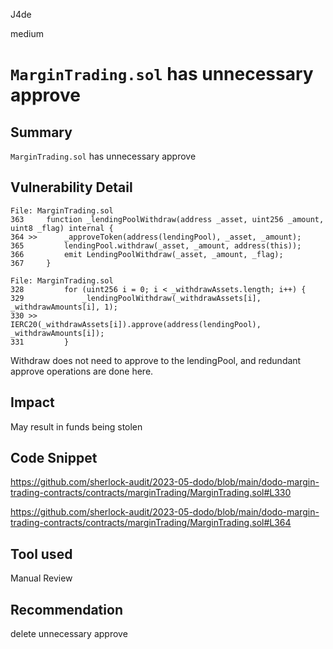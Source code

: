 J4de

medium

# `MarginTrading.sol` has unnecessary approve

## Summary

`MarginTrading.sol` has unnecessary approve

## Vulnerability Detail

```solidity
File: MarginTrading.sol
363     function _lendingPoolWithdraw(address _asset, uint256 _amount, uint8 _flag) internal {
364 >>      _approveToken(address(lendingPool), _asset, _amount);
365         lendingPool.withdraw(_asset, _amount, address(this));
366         emit LendingPoolWithdraw(_asset, _amount, _flag);
367     }
```

```solidity
File: MarginTrading.sol
328         for (uint256 i = 0; i < _withdrawAssets.length; i++) {
329             _lendingPoolWithdraw(_withdrawAssets[i], _withdrawAmounts[i], 1);
330 >>          IERC20(_withdrawAssets[i]).approve(address(lendingPool), _withdrawAmounts[i]);
331         }
```

Withdraw does not need to approve to the lendingPool, and redundant approve operations are done here.

## Impact

May result in funds being stolen

## Code Snippet

https://github.com/sherlock-audit/2023-05-dodo/blob/main/dodo-margin-trading-contracts/contracts/marginTrading/MarginTrading.sol#L330

https://github.com/sherlock-audit/2023-05-dodo/blob/main/dodo-margin-trading-contracts/contracts/marginTrading/MarginTrading.sol#L364

## Tool used

Manual Review

## Recommendation

delete unnecessary approve
